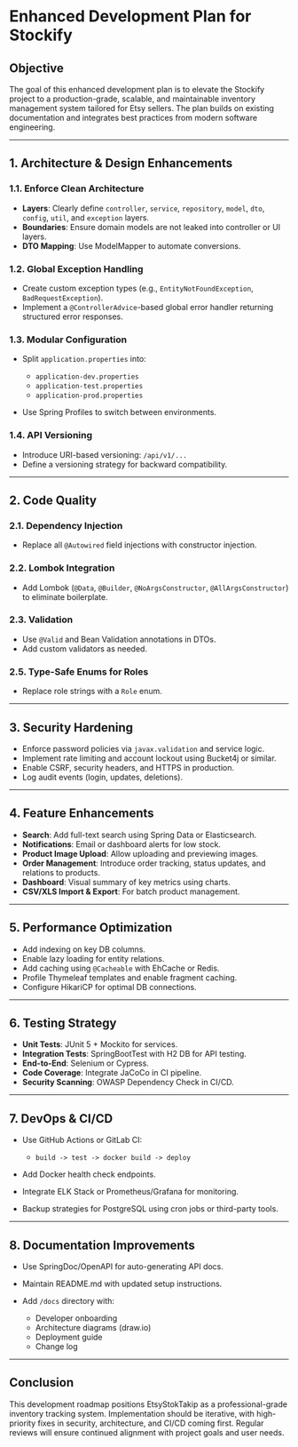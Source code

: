 # Enhanced Development Plan for Stockify

## Objective

The goal of this enhanced development plan is to elevate the Stockify project to a production-grade, scalable, and maintainable inventory management system tailored for Etsy sellers. The plan builds on existing documentation and integrates best practices from modern software engineering.

---

## 1. Architecture & Design Enhancements

### 1.1. Enforce Clean Architecture

* **Layers**: Clearly define `controller`, `service`, `repository`, `model`, `dto`, `config`, `util`, and `exception` layers.
* **Boundaries**: Ensure domain models are not leaked into controller or UI layers.
* **DTO Mapping**: Use ModelMapper to automate conversions.

### 1.2. Global Exception Handling

* Create custom exception types (e.g., `EntityNotFoundException`, `BadRequestException`).
* Implement a `@ControllerAdvice`-based global error handler returning structured error responses.

### 1.3. Modular Configuration

* Split `application.properties` into:

  * `application-dev.properties`
  * `application-test.properties`
  * `application-prod.properties`
* Use Spring Profiles to switch between environments.

### 1.4. API Versioning

* Introduce URI-based versioning: `/api/v1/...`
* Define a versioning strategy for backward compatibility.

---

## 2. Code Quality

### 2.1. Dependency Injection

* Replace all `@Autowired` field injections with constructor injection.

### 2.2. Lombok Integration

* Add Lombok (`@Data`, `@Builder`, `@NoArgsConstructor`, `@AllArgsConstructor`) to eliminate boilerplate.

### 2.3. Validation

* Use `@Valid` and Bean Validation annotations in DTOs.
* Add custom validators as needed.

### 2.5. Type-Safe Enums for Roles

* Replace role strings with a `Role` enum.

---

## 3. Security Hardening

* Enforce password policies via `javax.validation` and service logic.
* Implement rate limiting and account lockout using Bucket4j or similar.
* Enable CSRF, security headers, and HTTPS in production.
* Log audit events (login, updates, deletions).

---

## 4. Feature Enhancements

* **Search**: Add full-text search using Spring Data or Elasticsearch.
* **Notifications**: Email or dashboard alerts for low stock.
* **Product Image Upload**: Allow uploading and previewing images.
* **Order Management**: Introduce order tracking, status updates, and relations to products.
* **Dashboard**: Visual summary of key metrics using charts.
* **CSV/XLS Import & Export**: For batch product management.

---

## 5. Performance Optimization

* Add indexing on key DB columns.
* Enable lazy loading for entity relations.
* Add caching using `@Cacheable` with EhCache or Redis.
* Profile Thymeleaf templates and enable fragment caching.
* Configure HikariCP for optimal DB connections.

---

## 6. Testing Strategy

* **Unit Tests**: JUnit 5 + Mockito for services.
* **Integration Tests**: SpringBootTest with H2 DB for API testing.
* **End-to-End**: Selenium or Cypress.
* **Code Coverage**: Integrate JaCoCo in CI pipeline.
* **Security Scanning**: OWASP Dependency Check in CI/CD.

---

## 7. DevOps & CI/CD

* Use GitHub Actions or GitLab CI:

  * `build -> test -> docker build -> deploy`
* Add Docker health check endpoints.
* Integrate ELK Stack or Prometheus/Grafana for monitoring.
* Backup strategies for PostgreSQL using cron jobs or third-party tools.

---

## 8. Documentation Improvements

* Use SpringDoc/OpenAPI for auto-generating API docs.
* Maintain README.md with updated setup instructions.
* Add `/docs` directory with:

  * Developer onboarding
  * Architecture diagrams (draw\.io)
  * Deployment guide
  * Change log

---

## Conclusion

This development roadmap positions EtsyStokTakip as a professional-grade inventory tracking system. Implementation should be iterative, with high-priority fixes in security, architecture, and CI/CD coming first. Regular reviews will ensure continued alignment with project goals and user needs.
